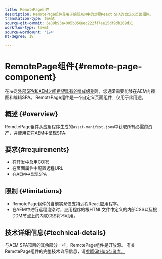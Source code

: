 ```yaml
---
title: RemotePage组件
description: RemotePage组件是用于编辑AEM中的远程React SPA的自定义页面组件。
translation-type: tm+mt
source-git-commit: 6a88b93a4005b858eec222fd7ae15df9db269d31
workflow-type: tm+mt
source-wordcount: '194'
ht-degree: 1%

---
```


# RemotePage组件{#remote-page-component}

在决定[外部SPA和AEM之间希望具有的集成级别](/help/implementing/developing/headful-headless.md)时，您通常需要能够在AEM内视图和编辑SPA。 RemotePage组件是一个自定义页面组件，仅用于此用途。

## 概述 {#overview}

RemotePage组件从应用程序生成的`asset-manifest.json`中获取所有必需的资产，并使用它在AEM中呈现SPA。

## 要求{#requirements}

* 在开发中启用CORS
* 在页面属性中配置远程URL
* 在AEM中呈现SPA

## 限制 {#limitations}

* RemotePage组件的当前实现仅支持远程React应用程序。
* 在AEM中进行远程渲染时，应用程序的根HTML文件中定义的内部CSS以及根DOM节点上的内联CSS将不可用。

## 技术详细信息{#technical-details}

与AEM SPA项目的其余部分一样，RemotePage组件是开放源。 有关RemotePage组件的完整技术详细信息，请[参阅GitHub存储库。](https://github.com/adobe/aem-spa-project-core/tree/master/ui.apps/src/main/content/jcr_root/apps/spa-project-core/components/remotepage)

